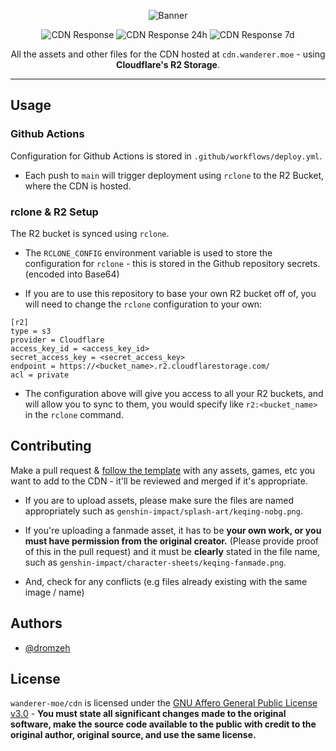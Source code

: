 <div align = "center">

![Banner]

![CDN Response] ![CDN Response 24h] ![CDN Response 7d]

All the assets and other files for the CDN hosted at `cdn.wanderer.moe` - using **Cloudflare's R2 Storage**.

</div>

---

## Usage

### Github Actions

Configuration for Github Actions is stored in `.github/workflows/deploy.yml`.

- Each push to `main` will trigger deployment using `rclone` to the R2 Bucket, where the CDN is hosted.

### rclone & R2 Setup

The R2 bucket is synced using `rclone`.

- The `RCLONE_CONFIG` environment variable is used to store the configuration for `rclone` - this is stored in the Github repository secrets. (encoded into Base64)

- If you are to use this repository to base your own R2 bucket off of, you will need to change the `rclone` configuration to your own:

```
[r2]
type = s3
provider = Cloudflare
access_key_id = <access_key_id>
secret_access_key = <secret_access_key>
endpoint = https://<bucket_name>.r2.cloudflarestorage.com/
acl = private
```

- The configuration above will give you access to all your R2 buckets, and will allow you to sync to them, you would specify like `r2:<bucket_name>` in the `rclone` command.

## Contributing

Make a pull request & [follow the template](pull_request_template.md) with any assets, games, etc you want to add to the CDN - it'll be reviewed and merged if it's appropriate.

- If you are to upload assets, please make sure the files are named appropriately such as `genshin-impact/splash-art/keqing-nobg.png`.

- If you're uploading a fanmade asset, it has to be **your own work, or you must have permission from the original creator.** (Please provide proof of this in the pull request) and it must be **clearly** stated in the file name, such as `genshin-impact/character-sheets/keqing-fanmade.png`.

- And, check for any conflicts (e.g files already existing with the same image / name)

## Authors

- [@dromzeh](https://www.github.com/dromzeh)

## License

`wanderer-moe/cdn` is licensed under the [GNU Affero General Public License v3.0](LICENCE) - **You must state all significant changes made to the original software, make the source code available to the public with credit to the original author, original source, and use the same license.**

[Banner]: https://cdn.discordapp.com/attachments/1112146180097454232/1115119675932684338/banner.png
[CDN Response]: https://img.shields.io/endpoint?label=CDN%20Response&style=for-the-badge&url=https%3A%2F%2Fraw.githubusercontent.com%2Fwanderer-moe%2Fstatus%2FHEAD%2Fapi%2Fcdn%2Fresponse-time.json
[CDN Response 24h]: https://img.shields.io/endpoint?label=CDN%20Response%20%2824h%29&style=for-the-badge&url=https%3A%2F%2Fraw.githubusercontent.com%2Fwanderer-moe%2Fstatus%2FHEAD%2Fapi%2Fcdn%2Fresponse-time-day.json
[CDN Response 7d]: https://img.shields.io/endpoint?label=CDN%20Response%20%281wk%29&style=for-the-badge&url=https%3A%2F%2Fraw.githubusercontent.com%2Fwanderer-moe%2Fstatus%2FHEAD%2Fapi%2Fcdn%2Fresponse-time-week.json
